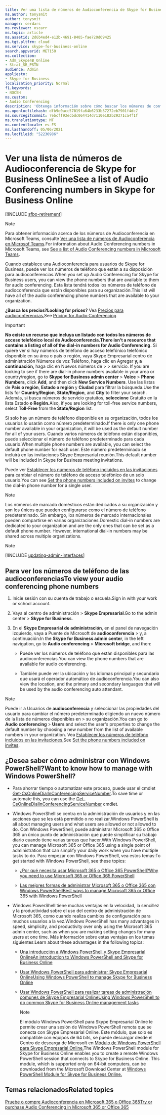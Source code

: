 ```yaml
---
title: Ver una lista de números de Audioconferencia de Skype for Business Online
ms.author: tonysmit
author: tonysmit
manager: serdars
ms.reviewer: oscarr
ms.topic: article
ms.assetid: 2d6b4ed4-e12b-4691-8405-fae720d69425
ms.tgt.pltfrm: cloud
ms.service: skype-for-business-online
search.appverid: MET150
ms.collection:
- Adm_Skype4B_Online
- Strat_SB_PSTN
audience: Admin
appliesto:
- Skype for Business
localization_priority: Normal
f1.keywords:
- NOCSH
ms.custom:
- Audio Conferencing
description: 'Obtenga información sobre cómo buscar los números de conferencia de acceso telefónico local desde Skype Empresarial Online. '
ms.openlocfilehash: dfb9e0acc57019fa64b6233b37272eb7901f4dc7
ms.sourcegitcommit: 7ebcff93ecbdc064414d7110e182b29371ca4f1f
ms.translationtype: MT
ms.contentlocale: es-ES
ms.lasthandoff: 05/06/2021
ms.locfileid: "52236986"
---
```

# <a name="see-a-list-of-audio-conferencing-numbers-in-skype-for-business-online"></a><span data-ttu-id="511ba-103">Ver una lista de números de Audioconferencia de Skype for Business Online</span><span class="sxs-lookup"><span data-stu-id="511ba-103">See a list of Audio Conferencing numbers in Skype for Business Online</span></span>

[!INCLUDE [sfbo-retirement](../../Hub/includes/sfbo-retirement.md)]

> [!NOTE]
> <span data-ttu-id="511ba-104">Para obtener información acerca de los números de Audioconferencia en Microsoft Teams, consulte [Ver una lista de números de Audioconferencia en Microsof Teams](/MicrosoftTeams/see-a-list-of-audio-conferencing-numbers-in-teams).</span><span class="sxs-lookup"><span data-stu-id="511ba-104">For information about Audio Conferencing numbers in Microsoft Teams, see [See a list of Audio Conferencing numbers in Microsoft Teams](/MicrosoftTeams/see-a-list-of-audio-conferencing-numbers-in-teams).</span></span>

<span data-ttu-id="511ba-105">Cuando establece una Audioconferencia para usuarios de Skype for Business, puede ver los números de teléfono que están a su disposición para audioconferencias.</span><span class="sxs-lookup"><span data-stu-id="511ba-105">When you set up Audio Conferencing for Skype for Business users, you can view the phone numbers that are available to them for audio conferencing.</span></span> <span data-ttu-id="511ba-106">Esta lista tendrá todos los números de teléfono de audioconferencia que están disponibles para su organización.</span><span class="sxs-lookup"><span data-stu-id="511ba-106">This list will have all of the audio conferencing phone numbers that are available to your organization.</span></span>
  
 <span data-ttu-id="511ba-107">**¿Busca los precios?**</span><span class="sxs-lookup"><span data-stu-id="511ba-107">**Looking for prices?**</span></span> <span data-ttu-id="511ba-108">Vea [Precios para audioconferencias.](https://products.office.com/skype-for-business/audio-conferencing#Requirements)</span><span class="sxs-lookup"><span data-stu-id="511ba-108">See [Pricing for Audio Conferencing](https://products.office.com/skype-for-business/audio-conferencing#Requirements).</span></span>
  
> [!IMPORTANT]
> <span data-ttu-id="511ba-109">**No existe un recurso que incluya un listado con todos los números de acceso telefónico local de Audioconferencia.**</span><span class="sxs-lookup"><span data-stu-id="511ba-109">**There isn't a resource that contains a listing of all of the dial-in numbers for Audio Conferencing.**</span></span> <span data-ttu-id="511ba-110">Si quiere ver si hay números de teléfono de acceso telefónico telefónico disponible en su área o país o región, vaya Skype Empresarial centro de administración Números de voz Teléfono, haga clic en Agregar **y, a continuación,** haga clic en Nuevos números de  >    >  servicio.  </span><span class="sxs-lookup"><span data-stu-id="511ba-110">If you are looking to see if there are dial-in phone numbers available in your area or country/region, go to **Skype for Business admin center** > **Voice** > **Phone Numbers**, click **Add**, and then click **New Service Numbers**.</span></span> <span data-ttu-id="511ba-111">Use las listas de **País o región**, **Estado o región** y **Ciudad** para filtrar la búsqueda.</span><span class="sxs-lookup"><span data-stu-id="511ba-111">Use the lists for **Country/Region**, **State/Region**, and **City** to filter your search.</span></span> <span data-ttu-id="511ba-112">Además, si busca números de servicio gratuitos, **seleccione** Gratuito en la lista Estado **o Región.**</span><span class="sxs-lookup"><span data-stu-id="511ba-112">Also, if you are looking for toll-free service numbers, select **Toll-Free** from the **State/Region** list.</span></span>
  
<span data-ttu-id="511ba-113">Si solo hay un número de teléfono disponible en su organización, todos los usuarios lo usarán como número predeterminado.</span><span class="sxs-lookup"><span data-stu-id="511ba-113">If there is only one phone number available in your organization, it will be used as the default number for all of your users.</span></span> <span data-ttu-id="511ba-114">Cuando varios números de teléfono están disponibles, puede seleccionar el número de teléfono predeterminado para cada usuario.</span><span class="sxs-lookup"><span data-stu-id="511ba-114">When multiple phone numbers are available, you can select the default phone number for each user.</span></span> <span data-ttu-id="511ba-115">Este número predeterminado se incluirá en las invitaciones Skype Empresarial reunión.</span><span class="sxs-lookup"><span data-stu-id="511ba-115">This default number will be included in Skype for Business meeting invitations.</span></span>
  
<span data-ttu-id="511ba-116">Puede ver [Establecer los números de teléfono incluidos en las invitaciones](set-the-phone-numbers-included-on-invites.md) para cambiar el número de teléfono de acceso telefónico de un solo usuario.</span><span class="sxs-lookup"><span data-stu-id="511ba-116">You can see [Set the phone numbers included on invites](set-the-phone-numbers-included-on-invites.md) to change the dial-in phone number for a single user.</span></span>
  
> [!NOTE]
> <span data-ttu-id="511ba-p105">Los números de marcado domésticos están dedicados a su organización y son los únicos que pueden configurarse como el número de teléfono predeterminado. Sin embargo, los números de marcado internacionales pueden compartirse en varias organizaciones.</span><span class="sxs-lookup"><span data-stu-id="511ba-p105">Domestic dial-in numbers are dedicated to your organization and are the only ones that can be set as a default phone number. However, international dial-in numbers may be shared across multiple organizations.</span></span> 

> [!NOTE]
> [!INCLUDE [updating-admin-interfaces](../includes/updating-admin-interfaces.md)]

## <a name="to-view-your-audio-conferencing-phone-numbers"></a><span data-ttu-id="511ba-119">Para ver los números de teléfono de las audioconferencias</span><span class="sxs-lookup"><span data-stu-id="511ba-119">To view your audio conferencing phone numbers</span></span>

1. <span data-ttu-id="511ba-120">Inicie sesión con su cuenta de trabajo o escuela.</span><span class="sxs-lookup"><span data-stu-id="511ba-120">Sign in with your work or school account.</span></span>
    
2. <span data-ttu-id="511ba-121">Vaya al centro de administración > **Skype Empresarial**.</span><span class="sxs-lookup"><span data-stu-id="511ba-121">Go to the admin center > **Skype for Business**.</span></span>
    
3. <span data-ttu-id="511ba-122">En el **Skype Empresarial de administración**, en el panel de navegación izquierdo, vaya a Puente de Microsoft de **audioconferencia**  >  y, a continuación:</span><span class="sxs-lookup"><span data-stu-id="511ba-122">In the **Skype for Business admin center**, in the left navigation, go to **Audio conferencing** > **Microsoft bridge**, and then:</span></span>
    
   - <span data-ttu-id="511ba-123">Puede ver los números de teléfono que están disponibles para las audioconferencias.</span><span class="sxs-lookup"><span data-stu-id="511ba-123">You can view the phone numbers that are available for audio conferencing.</span></span>
    
   - <span data-ttu-id="511ba-124">También puede ver la ubicación y los idiomas principal y secundario que usará el operador automático de audioconferencia.</span><span class="sxs-lookup"><span data-stu-id="511ba-124">You can also view the location, and the primary and secondary languages that will be used by the audio conferencing auto attendant.</span></span>
    
> [!NOTE]
> <span data-ttu-id="511ba-125">Puede ir a Usuarios de **audioconferencia** y seleccionar las propiedades del usuario para cambiar el número predeterminado eligiendo un nuevo número de la lista de números disponibles en  >   su organización.</span><span class="sxs-lookup"><span data-stu-id="511ba-125">You can go to **Audio conferencing** > **Users** and select the user's properties to change the default number by choosing a new number from the list of available numbers in your organization.</span></span> <span data-ttu-id="511ba-126">Vea [Establecer los números de teléfono incluidos en las invitaciones.](set-the-phone-numbers-included-on-invites.md)</span><span class="sxs-lookup"><span data-stu-id="511ba-126">See [Set the phone numbers included on invites](set-the-phone-numbers-included-on-invites.md).</span></span> 

  
## <a name="want-to-know-how-to-manage-with-windows-powershell"></a><span data-ttu-id="511ba-127">¿Desea saber cómo administrar con Windows PowerShell?</span><span class="sxs-lookup"><span data-stu-id="511ba-127">Want to know how to manage with Windows PowerShell?</span></span>

- <span data-ttu-id="511ba-128">Para ahorrar tiempo o automatizar este proceso, puede usar el cmdlet [Get-CsOnlineDialInConferencingServiceNumber](/powershell/module/skype/Get-CsOnlineDialInConferencingServiceNumber).</span><span class="sxs-lookup"><span data-stu-id="511ba-128">To save time or automate this, you can use the [Get-CsOnlineDialInConferencingServiceNumber](/powershell/module/skype/Get-CsOnlineDialInConferencingServiceNumber) cmdlet.</span></span>
    
- <span data-ttu-id="511ba-129">Windows PowerShell se centra en la administración de usuarios y en las acciones que se les está permitido o no realizar.</span><span class="sxs-lookup"><span data-stu-id="511ba-129">Windows PowerShell is all about managing users and what users are allowed or not allowed to do.</span></span> <span data-ttu-id="511ba-130">Con Windows PowerShell, puede administrar Microsoft 365 o Office 365 un único punto de administración que puede simplificar su trabajo diario cuando tiene varias tareas que hacer.</span><span class="sxs-lookup"><span data-stu-id="511ba-130">With Windows PowerShell, you can manage Microsoft 365 or Office 365 using a single point of administration that can simplify your daily work when you have multiple tasks to do.</span></span> <span data-ttu-id="511ba-131">Para empezar con Windows PowerShell, vea estos temas:</span><span class="sxs-lookup"><span data-stu-id="511ba-131">To get started with Windows PowerShell, see these topics:</span></span>
    
  - [<span data-ttu-id="511ba-132">¿Por qué necesita usar Microsoft 365 o Office 365 PowerShell?</span><span class="sxs-lookup"><span data-stu-id="511ba-132">Why you need to use Microsoft 365 or Office 365 PowerShell</span></span>](/microsoft-365/enterprise/why-you-need-to-use-microsoft-365-powershell)
    
  - <span data-ttu-id="511ba-133">[Las mejores formas de administrar Microsoft 365 o Office 365 con Windows PowerShell](/previous-versions//dn568025(v=technet.10))</span><span class="sxs-lookup"><span data-stu-id="511ba-133">[Best ways to manage Microsoft 365 or Office 365 with Windows PowerShell](/previous-versions//dn568025(v=technet.10))</span></span>
    
- <span data-ttu-id="511ba-134">Windows PowerShell tiene muchas ventajas en la velocidad, la sencillez y la productividad sobre el uso del centro de administración de Microsoft 365, como cuando realiza cambios de configuración para muchos usuarios a la vez.</span><span class="sxs-lookup"><span data-stu-id="511ba-134">Windows PowerShell has many advantages in speed, simplicity, and productivity over only using the Microsoft 365 admin center, such as when you are making setting changes for many users at one time.</span></span> <span data-ttu-id="511ba-135">Más información sobre estas ventajas en los temas siguientes:</span><span class="sxs-lookup"><span data-stu-id="511ba-135">Learn about these advantages in the following topics:</span></span>
    
  - [<span data-ttu-id="511ba-136">Una introducción a Windows PowerShell y Skype Empresarial Online</span><span class="sxs-lookup"><span data-stu-id="511ba-136">An introduction to Windows PowerShell and Skype for Business Online</span></span>](../set-up-your-computer-for-windows-powershell/set-up-your-computer-for-windows-powershell.md)
    
  - [<span data-ttu-id="511ba-137">Usar Windows PowerShell para administrar Skype Empresarial Online</span><span class="sxs-lookup"><span data-stu-id="511ba-137">Using Windows PowerShell to manage Skype for Business Online</span></span>](../set-up-your-computer-for-windows-powershell/set-up-your-computer-for-windows-powershell.md)
    
  - [<span data-ttu-id="511ba-138">Usar Windows PowerShell para realizar tareas de administración comunes de Skype Empresarial Online</span><span class="sxs-lookup"><span data-stu-id="511ba-138">Using Windows PowerShell to do common Skype for Business Online management tasks</span></span>](../set-up-your-computer-for-windows-powershell/set-up-your-computer-for-windows-powershell.md)
    
    > [!NOTE]
    > <span data-ttu-id="511ba-p109">El módulo Windows PowerShell para Skype Empresarial Online le permite crear una sesión de Windows PowerShell remota que se conecta con Skype Empresarial Online. Este módulo, que solo es compatible con equipos de 64 bits, se puede descargar desde el Centro de descarga de Microsoft en [Módulo de Windows PowerShell para Skype Empresarial Online.](https://go.microsoft.com/fwlink/?LinkId=294688)</span><span class="sxs-lookup"><span data-stu-id="511ba-p109">The Windows PowerShell module for Skype for Business Online enables you to create a remote Windows PowerShell session that connects to Skype for Business Online. This module, which is supported only on 64-bit computers, can be downloaded from the Microsoft Download Center at [Windows PowerShell Module for Skype for Business Online.](https://go.microsoft.com/fwlink/?LinkId=294688)</span></span>
  
## <a name="related-topics"></a><span data-ttu-id="511ba-141">Temas relacionados</span><span class="sxs-lookup"><span data-stu-id="511ba-141">Related topics</span></span>

[<span data-ttu-id="511ba-142">Pruebe o compre Audioconferencia en Microsoft 365 o Office 365</span><span class="sxs-lookup"><span data-stu-id="511ba-142">Try or purchase Audio Conferencing in Microsoft 365 or Office 365</span></span>](../audio-conferencing-in-office-365/try-or-purchase-audio-conferencing-in-office-365.md)
